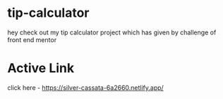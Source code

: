 # tip-calculator

  hey check out my tip calculator project which has given by challenge of front end mentor

# Active Link

  click here - https://silver-cassata-6a2660.netlify.app/
